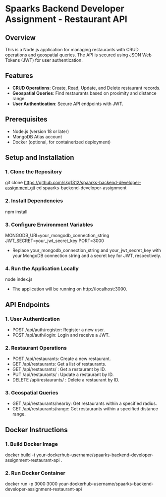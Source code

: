 # Spaarks Backend Developer Assignment - Restaurant API

## Overview

This is a Node.js application for managing restaurants with CRUD operations and geospatial queries. The API is secured using JSON Web Tokens (JWT) for user authentication.

## Features

- **CRUD Operations**: Create, Read, Update, and Delete restaurant records.
- **Geospatial Queries**: Find restaurants based on proximity and distance range.
- **User Authentication**: Secure API endpoints with JWT.

## Prerequisites

- Node.js (version 18 or later)
- MongoDB Atlas account
- Docker (optional, for containerized deployment)

## Setup and Installation

### **1. Clone the Repository**

git clone https://github.com/skg1312/spaarks-backend-developer-assignment.git
cd spaarks-backend-developer-assignment

### **2. Install Dependencies**

npm install

### **3. Configure Environment Variables**

MONGODB_URI=your_mongodb_connection_string
JWT_SECRET=your_jwt_secret_key
PORT=3000

- Replace your_mongodb_connection_string and your_jwt_secret_key with your MongoDB connection string and a secret key for JWT, respectively.

### **4. Run the Application Locally**

node index.js

- The application will be running on http://localhost:3000.



## API Endpoints
### **1. User Authentication**
- POST /api/auth/register: Register a new user.
- POST /api/auth/login: Login and receive a JWT.
### **2. Restaurant Operations**
- POST /api/restaurants: Create a new restaurant.
- GET /api/restaurants: Get a list of restaurants.
- GET /api/restaurants/ : Get a restaurant by ID.
- PUT /api/restaurants/ : Update a restaurant by ID.
- DELETE /api/restaurants/ : Delete a restaurant by ID.
### **3. Geospatial Queries**
- GET /api/restaurants/nearby: Get restaurants within a specified radius.
- GET /api/restaurants/range: Get restaurants within a specified distance range.

## Docker Instructions

### **1. Build Docker Image**

docker build -t your-dockerhub-username/spaarks-backend-developer-assignment-restaurant-api .

### **2. Run Docker Container**
docker run -p 3000:3000 your-dockerhub-username/spaarks-backend-developer-assignment-restaurant-api



